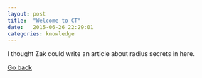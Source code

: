```yaml
---
layout: post
title:  "Welcome to CT"
date:   2015-06-26 22:29:01
categories: knowledge
---
```


I thought Zak could write an article about radius secrets in here.

<a href="/knowledge">Go back</a>
